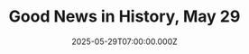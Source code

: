 ---
title: "Good News in History, May 29"
date: 2025-05-29T07:00:00.000Z
category: Human Kindness
externalLink: "https://www.goodnewsnetwork.org/events060529/"
image: ""
excerpt: "260 years ago today, former Virginia governor and revolutionary Patrick Henry was not only born, but used his 29th birthday as an occasion to deliver a rousing speech is response to the British Parliament passing the Stamp Act. In response, Henry introduced the Stamp Act Resolves to the House of Burgesses in Virgina. Though his […] The post Good News…"
---
